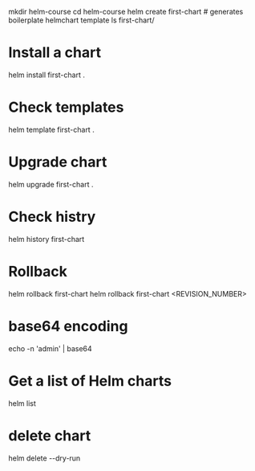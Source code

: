 mkdir helm-course
cd helm-course
helm create first-chart # generates boilerplate helmchart template
ls first-chart/

# Install a chart
helm install first-chart .
# Check templates
helm template first-chart .
# Upgrade chart
helm upgrade first-chart .
# Check histry 
helm history first-chart
# Rollback
helm rollback first-chart 
helm rollback first-chart <REVISION_NUMBER>
# base64 encoding
echo -n 'admin' | base64

# Get a list of Helm charts
helm list
# delete chart
helm delete <release-name> --dry-run